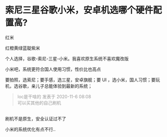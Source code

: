 # 索尼三星谷歌小米，安卓机选哪个硬件配置高?


红米<img src="static/image/smiley/default/lol.gif" smilieid="12" border="0" alt="" />

红橙黄绿蓝靛紫米

个人选择，谷歌-索尼-三星-小米。我喜欢原生系统不喜欢魔改版

小米吧，系统更符合国人使用习惯，性价比也高点

要拍照，选索尼；要手感，选三星，安卓旗舰；要 UI ，选小米，国人习惯；要玩机，选谷歌，亲儿子总能体验到最新的系统；

<div class="quote"><blockquote><font color="#999999">loc是干啥的 发表于 2020-11-6 08:08</font><br />
<font color="#999999">可以买其他的自己刷机</font></blockquote></div><br />
刷机不是原生，安全认证过不了

小米的系统优化有点不行..
